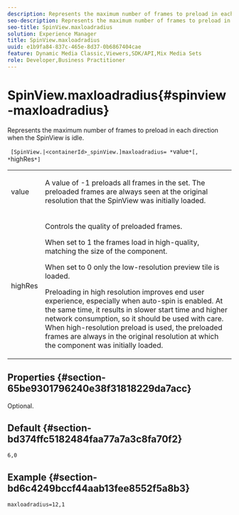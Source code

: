 ```yaml
---
description: Represents the maximum number of frames to preload in each direction when the SpinView is idle.
seo-description: Represents the maximum number of frames to preload in each direction when the SpinView is idle.
seo-title: SpinView.maxloadradius
solution: Experience Manager
title: SpinView.maxloadradius
uuid: e1b9fa84-837c-465e-8d37-0b6867404cae
feature: Dynamic Media Classic,Viewers,SDK/API,Mix Media Sets
role: Developer,Business Practitioner
---
```


# SpinView.maxloadradius{#spinview-maxloadradius}

Represents the maximum number of frames to preload in each direction when the SpinView is idle.

 ` [SpinView.|<containerId>_spinView.]maxloadradius= *`value`*[, *`highRes`*]`

<table id="table_06BEA037FA82467CAA88D1CA62AE972E"> 
 <tbody> 
  <tr> 
   <td colname="col1"> <p> <span class="codeph"><span class="varname"> value</span></span> </p> </td> 
   <td colname="col2"> <p> A value of <span class="codeph"> -1</span> preloads all frames in the set. The preloaded frames are always seen at the original resolution that the SpinView was initially loaded. </p> </td> 
  </tr> 
  <tr> 
   <td colname="col1"> <p><span class="codeph"><span class="varname"> highRes</span></span> </p> </td> 
   <td colname="col2"> <p> Controls the quality of preloaded frames. </p> <p>When set to <span class="codeph"> 1</span> the frames load in high-quality, matching the size of the component. </p> <p>When set to <span class="codeph"> 0</span> only the low-resolution preview tile is loaded. </p> <p>Preloading in high resolution improves end user experience, especially when auto-spin is enabled. At the same time, it results in slower start time and higher network consumption, so it should be used with care. When high-resolution preload is used, the preloaded frames are always in the original resolution at which the component was initially loaded. </p> </td> 
  </tr> 
 </tbody> 
</table>

## Properties {#section-65be9301796240e38f31818229da7acc}

Optional.

## Default {#section-bd374ffc5182484faa77a7a3c8fa70f2}

`6,0`

## Example {#section-bd6c4249bccf44aab13fee8552f5a8b3}

`maxloadradius=12,1` 
